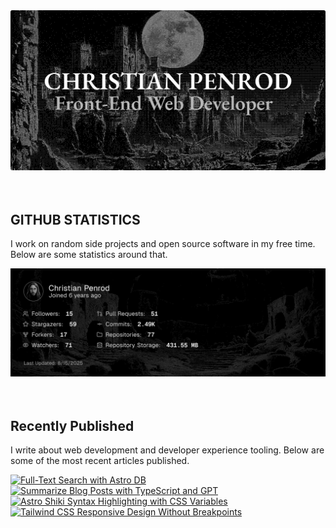 
<picture>
  <source media="(prefers-color-scheme: dark)" srcset="assets/banner.dark.png?v=d0c529e6-c14e-4dd9-bb56-17032f853f06" width="843px" />
  <source media="(prefers-color-scheme: light)" srcset="assets/banner.light.png?v=d0c529e6-c14e-4dd9-bb56-17032f853f06" width="843px" />
  <img src="assets/banner.dark.png?v=d0c529e6-c14e-4dd9-bb56-17032f853f06" alt="Banner" width="843px" />
</picture>
<br />
<br />
<br />
<h2>GITHUB STATISTICS</h2>
<p>I work on random side projects and open source software in my free time. Below are some statistics around that.</p>
<picture>
  <source media="(prefers-color-scheme: dark)" srcset="assets/statistics.dark.png?v=d0c529e6-c14e-4dd9-bb56-17032f853f06" width="843px" />
  <source media="(prefers-color-scheme: light)" srcset="assets/statistics.light.png?v=d0c529e6-c14e-4dd9-bb56-17032f853f06" width="843px" />
  <img src="assets/statistics.dark.png?v=d0c529e6-c14e-4dd9-bb56-17032f853f06" alt="Github Statistics" width="843px" />
</picture>
<br />
<br />
<br />
<h2>Recently Published</h2>
<p>I write about web development and developer experience tooling. Below are some of the most recent articles published.</p>
<a href="https://christianpenrod.com/blog/full-text-search-with-astro-db"><img src="https://christianpenrod.com/blog/full-text-search-with-astro-db.png?v=d0c529e6-c14e-4dd9-bb56-17032f853f06" alt="Full-Text Search with Astro DB" width="421px" /></a>
<a href="https://christianpenrod.com/blog/summarize-blog-posts-with-typescript-and-gpt"><img src="https://christianpenrod.com/blog/summarize-blog-posts-with-typescript-and-gpt.png?v=d0c529e6-c14e-4dd9-bb56-17032f853f06" alt="Summarize Blog Posts with TypeScript and GPT" width="421px" /></a>
<a href="https://christianpenrod.com/blog/astro-shiki-syntax-highlighting-with-css-variables"><img src="https://christianpenrod.com/blog/astro-shiki-syntax-highlighting-with-css-variables.png?v=d0c529e6-c14e-4dd9-bb56-17032f853f06" alt="Astro Shiki Syntax Highlighting with CSS Variables" width="421px" /></a>
<a href="https://christianpenrod.com/blog/tailwindcss-responsive-design-without-breakpoints"><img src="https://christianpenrod.com/blog/tailwindcss-responsive-design-without-breakpoints.png?v=d0c529e6-c14e-4dd9-bb56-17032f853f06" alt="Tailwind CSS Responsive Design Without Breakpoints" width="421px" /></a>
